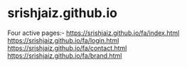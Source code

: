 # srishjaiz.github.io

Four active pages:-
https://srishjaiz.github.io/fa/index.html
https://srishjaiz.github.io/fa/login.html
https://srishjaiz.github.io/fa/contact.html
https://srishjaiz.github.io/fa/brand.html
